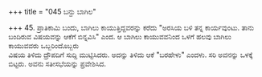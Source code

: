 +++
title = "045 ಬನ್ದು ಬಾಗಿಲ"

+++
45. ಪ್ರಾತಿಕಾಮಿ ಬಂದು, ಬಾಗಿಲು ಕಾಯುತ್ತಿದ್ದವರನ್ನು ಕರೆದು "ಅರಸಿಯ ಬಳಿ ತನ್ನ ಕಾರ್ಯವುಂಟು. ತಾನು ಬಂದಿರುವ ವಿಷಯವನ್ನು ಆಕೆಗೆ ಬಿನ್ನವಿಸಿ" ಎಂದ. ಆ ಬಾಗಿಲು ಕಾಯುವವನಿಂದ ಒಳಗೆ ಹಲವು ಬಾಗಿಲು ಕಾಯುವವರು ಒಬ್ಬರಿಂದೊಬ್ಬರು   
ವಿಷಯ ತಿಳಿದು ದ್ರೌಪದಿಗೆ ಸುದ್ದಿ ಮುಟ್ಟಿಸಿದರು. ಅದನ್ನು ತಿಳಿದು ಆಕೆ "ಬರಹೇಳು" ಎಂದಳು. ಸರಿ ಅವನನ್ನು ಒಳಕ್ಕೆ ಬಿಟ್ಟರು. ಅವನು ಸತೀಸಭೆಯನ್ನು ಪ್ರವೇಶಿಸಿದ.